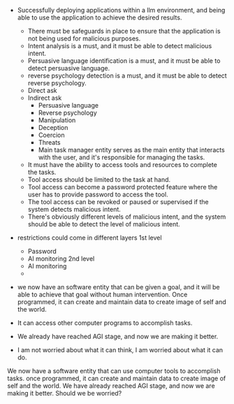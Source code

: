 - Successfully deploying applications within a llm environment, and being able to use the application to achieve the desired results.
  - There must be safeguards in place to ensure that the application is not being used for malicious purposes.
  - Intent analysis is a must, and it must be able to detect malicious intent.
  - Persuasive language identification is a must, and it must be able to detect persuasive language.
  - reverse psychology detection is a must, and it must be able to detect reverse psychology.
  - Direct ask
  - Indirect ask
    - Persuasive language
    - Reverse psychology
    - Manipulation
    - Deception
    - Coercion
    - Threats
    - Main task manager entity serves as the main entity that interacts with the user, and it's responsible for managing the tasks.
  - It must have the ability to access tools and resources to complete the tasks.
  - Tool access should be limited to the task at hand.
  - Tool access can become a password protected feature where the user has to provide password to access the tool.
  - The tool access can be revoked or paused or supervised if the system detects malicious intent.
  - There's obviously different levels of malicious intent, and the system should be able to detect the level of malicious intent. 
- restrictions could come in different layers
 1st level
  - Password
  - AI monitoring
 2nd level
  - AI monitoring
  - 

- we now have an software entity that can be given a goal, and it will be able to achieve that goal without human intervention. Once programmed, it can create and maintain data to create image of self and the world.
- It can access other computer programs to accomplish tasks.
- We already have reached AGI stage, and now we are making it better. 
- I am not worried about what it can think, I am worried about what it can do.


We now have a software entity that can use computer tools to accomplish tasks. once programmed, it can create and maintain data to create image of self and the world. We have already reached AGI stage, and now we are making it better. Should we be worried?
